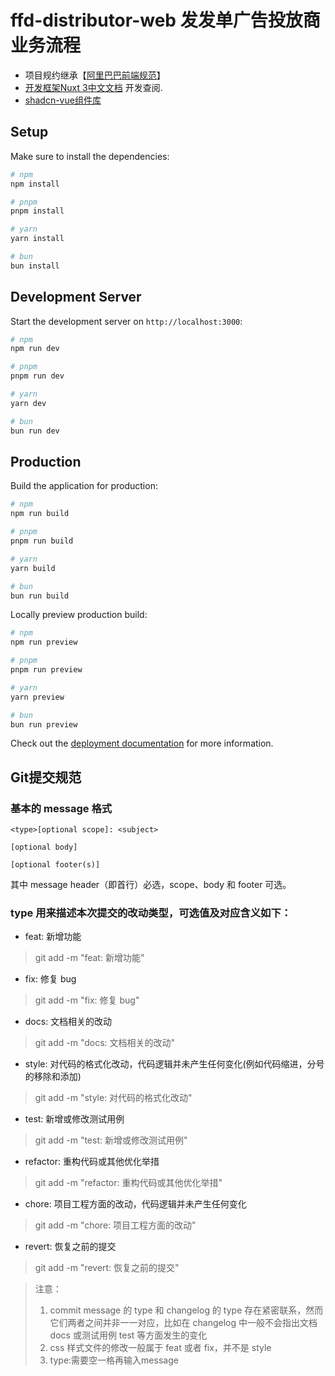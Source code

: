 # ffd-distributor-web 发发单广告投放商业务流程

- 项目规约继承【[阿里巴巴前端规范](https://alibaba.github.io/f2e-spec/zh/)】
- [开发框架Nuxt 3中文文档](https://www.nuxt.com.cn/) 开发查阅.
- [shadcn-vue组件库](https://www.shadcn-vue.com/docs)

## Setup

Make sure to install the dependencies:

```bash
# npm
npm install

# pnpm
pnpm install

# yarn
yarn install

# bun
bun install
```

## Development Server

Start the development server on `http://localhost:3000`:

```bash
# npm
npm run dev

# pnpm
pnpm run dev

# yarn
yarn dev

# bun
bun run dev
```

## Production

Build the application for production:

```bash
# npm
npm run build

# pnpm
pnpm run build

# yarn
yarn build

# bun
bun run build
```

Locally preview production build:

```bash
# npm
npm run preview

# pnpm
pnpm run preview

# yarn
yarn preview

# bun
bun run preview
```

Check out the [deployment documentation](https://nuxt.com/docs/getting-started/deployment) for more information.

## Git提交规范
### 基本的 message 格式

```
<type>[optional scope]: <subject>

[optional body]

[optional footer(s)]
```

其中 message header（即首行）必选，scope、body 和 footer 可选。



### type 用来描述本次提交的改动类型，可选值及对应含义如下：

- feat: 新增功能

> git add -m "feat: 新增功能"

- fix: 修复 bug
> git add -m "fix: 修复 bug"

- docs: 文档相关的改动
> git add -m "docs: 文档相关的改动"

- style: 对代码的格式化改动，代码逻辑并未产生任何变化(例如代码缩进，分号的移除和添加)
> git add -m "style: 对代码的格式化改动"

- test: 新增或修改测试用例
> git add -m "test: 新增或修改测试用例"

- refactor: 重构代码或其他优化举措
> git add -m "refactor: 重构代码或其他优化举措"

- chore: 项目工程方面的改动，代码逻辑并未产生任何变化
> git add -m "chore: 项目工程方面的改动"

- revert: 恢复之前的提交
> git add -m "revert: 恢复之前的提交"

> 注意：
>
> 1. commit message 的 type 和 changelog 的 type 存在紧密联系，然而它们两者之间并非一一对应，比如在 changelog 中一般不会指出文档 docs 或测试用例 test 等方面发生的变化
> 2. css 样式文件的修改一般属于 feat 或者 fix，并不是 style
> 3. type:需要空一格再输入message